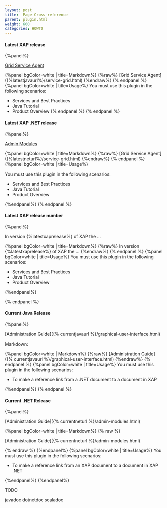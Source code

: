 ```yaml
---
layout: post
title:  Page Cross-reference
parent: plugin.html
weight: 600
categories: HOWTO
---
```



#### Latest XAP release

{%panel%}

[Grid Service Agent]({%latestjavaurl%}/service-grid.html)



{%panel bgColor=white | title=Markdown%}
{%raw%}
\[Grid Service Agent]({%latestjavaurl%}/service-grid.html)
{%endraw%}
{% endpanel %}
{%panel bgColor=white | title=Usage%}
 You must use this plugin in the following scenarios:

* Services and Best Practices
* Java Tutorial
* Product Overview
{% endpanel %}
{% endpanel %}


#### Latest XAP .NET release

{%panel%}

[Admin Modules]({%latestneturl%}/admin-modules.html)



{%panel bgColor=white | title=Markdown%}
{%raw%}
\[Grid Service Agent]({%latestneturl%}/service-grid.html)
{%endraw%}
{% endpanel %}
{%panel bgColor=white | title=Usage%}

 You must use this plugin in the following scenarios:

* Services and Best Practices
* Java Tutorial
* Product Overview

{%endpanel%}
{% endpanel %}


#### Latest XAP release number

{%panel%}

In version {%latestxaprelease%} of XAP the ...

{%panel bgColor=white | title=Markdown%}
{%raw%}
In version {%latestxaprelease%} of XAP the ...
{%endraw%}
{% endpanel %}
{%panel bgColor=white | title=Usage%}
 You must use this plugin in the following scenarios:

* Services and Best Practices
* Java Tutorial
* Product Overview

{%endpanel%}

{% endpanel %}




#### Current Java Release

{%panel%}

[Administration Guide]({% currentjavaurl %}/graphical-user-interface.html)

Markdown:

{%panel bgColor=white | Markdown%}
 {%raw%}
\[Administration Guide]({% currentjavaurl %}/graphical-user-interface.html)
{%endraw%}
{% endpanel %}
{%panel bgColor=white | title=Usage%}
 You must use this plugin in the following scenarios:

* To make a reference link from a .NET document to a document in XAP

{%endpanel%}
{% endpanel %}




#### Current .NET Release

{%panel%}

[Administration Guide]({% currentneturl %}/admin-modules.html)

{%panel bgColor=white | title=Markdown%}
{% raw  %}

\[Administration Guide]({% currentneturl %}/admin-modules.html)

{% endraw  %}
{%endpanel%}
{%panel bgColor=white | title=Usage%}
 You must use this plugin in the following scenarios:

 * To make a reference link from an XAP document to a document in XAP .NET

{%endpanel%}
{%endpanel%}


TODO

javadoc
dotnetdoc
scaladoc

